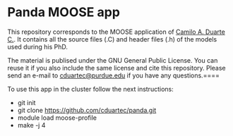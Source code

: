 # Panda MOOSE app

This repository  corresponds to the MOOSE application of [Camilo A. Duarte C.](https://scholar.google.com/citations?user=d1GtGzgAAAAJ&hl=en). It contains all the source files (.C) and header files (.h) of the models used during his PhD.

The material is publised under the GNU General Public License. You can reuse it if you also include the same license and cite this repository. Please send an e-mail to cduartec@purdue.edu if you have any questions.====

To use this app in the cluster follow the next instructions:
+ git init
+ git clone https://github.com/cduartec/panda.git
+ module load moose-profile
+ make -j 4 



